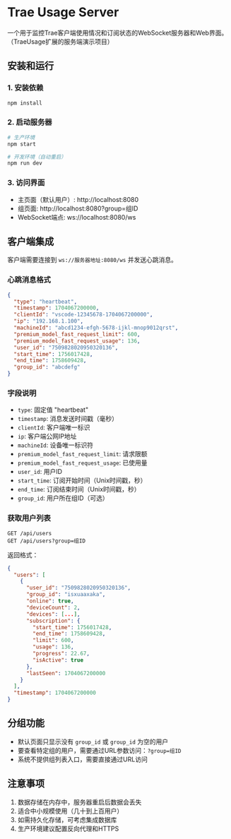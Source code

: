 # Trae Usage Server

一个用于监控Trae客户端使用情况和订阅状态的WebSocket服务器和Web界面。（TraeUsage扩展的服务端演示项目）

## 安装和运行

### 1. 安装依赖

```bash
npm install
```

### 2. 启动服务器

```bash
# 生产环境
npm start

# 开发环境（自动重启）
npm run dev
```

### 3. 访问界面

- 主页面（默认用户）: http://localhost:8080
- 组页面: http://localhost:8080?group=组ID
- WebSocket端点: ws://localhost:8080/ws

## 客户端集成

客户端需要连接到 `ws://服务器地址:8080/ws` 并发送心跳消息。

### 心跳消息格式

```json
{
  "type": "heartbeat",
  "timestamp": 1704067200000,
  "clientId": "vscode-12345678-1704067200000",
  "ip": "192.168.1.100",
  "machineId": "abcd1234-efgh-5678-ijkl-mnop9012qrst",
  "premium_model_fast_request_limit": 600,
  "premium_model_fast_request_usage": 136,
  "user_id": "7509828020950320136",
  "start_time": 1756017428,
  "end_time": 1758609428,
  "group_id": "abcdefg"
}
```

### 字段说明

- `type`: 固定值 "heartbeat"
- `timestamp`: 消息发送时间戳（毫秒）
- `clientId`: 客户端唯一标识
- `ip`: 客户端公网IP地址
- `machineId`: 设备唯一标识符
- `premium_model_fast_request_limit`: 请求限额
- `premium_model_fast_request_usage`: 已使用量
- `user_id`: 用户ID
- `start_time`: 订阅开始时间（Unix时间戳，秒）
- `end_time`: 订阅结束时间（Unix时间戳，秒）
- `group_id`: 用户所在组ID（可选）

### 获取用户列表

```
GET /api/users
GET /api/users?group=组ID
```

返回格式：
```json
{
  "users": [
    {
      "user_id": "7509828020950320136",
      "group_id": "isxuaaxaka",
      "online": true,
      "deviceCount": 2,
      "devices": [...],
      "subscription": {
        "start_time": 1756017428,
        "end_time": 1758609428,
        "limit": 600,
        "usage": 136,
        "progress": 22.67,
        "isActive": true
      },
      "lastSeen": 1704067200000
    }
  ],
  "timestamp": 1704067200000
}
```

## 分组功能

- 默认页面只显示没有 `group_id` 或 `group_id` 为空的用户
- 要查看特定组的用户，需要通过URL参数访问：`?group=组ID`
- 系统不提供组列表入口，需要直接通过URL访问


## 注意事项

1. 数据存储在内存中，服务器重启后数据会丢失
2. 适合中小规模使用（几十到上百用户）
3. 如需持久化存储，可考虑集成数据库
4. 生产环境建议配置反向代理和HTTPS